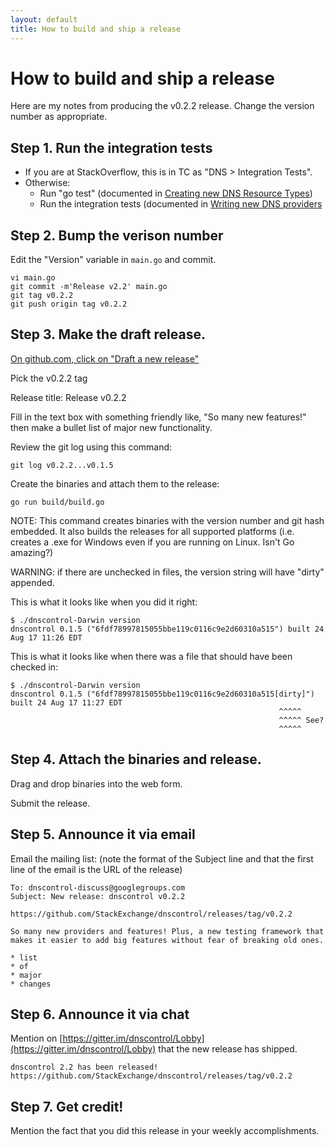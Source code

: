```yaml
---
layout: default
title: How to build and ship a release
---
```


# How to build and ship a release

Here are my notes from producing the v0.2.2 release.  Change the version number as appropriate.

## Step 1. Run the integration tests

* If you are at StackOverflow, this is in TC as "DNS > Integration Tests".
* Otherwise:
  * Run "go test" (documented in [Creating new DNS Resource Types](adding-new-rtypes))
  * Run the integration tests (documented in [Writing new DNS providers](writing-providers)


## Step 2. Bump the verison number

Edit the "Version" variable in `main.go` and commit.

```
vi main.go
git commit -m'Release v2.2' main.go
git tag v0.2.2
git push origin tag v0.2.2
```

## Step 3. Make the draft release.

[On github.com, click on "Draft a new release"](https://github.com/StackExchange/dnscontrol/releases/new)

Pick the v0.2.2 tag

Release title: Release v0.2.2

Fill in the text box with something friendly like, "So many new features!" then make a bullet list of major new functionality.

Review the git log using this command:

    git log v0.2.2...v0.1.5

Create the binaries and attach them to the release:

    go run build/build.go

NOTE: This command creates binaries with the version number and git hash embedded. It also builds the releases for all supported platforms (i.e. creates a .exe for Windows even if you are running on Linux.  Isn't Go amazing?)

WARNING: if there are unchecked in files, the version string will have "dirty" appended.

This is what it looks like when you did it right:

```
$ ./dnscontrol-Darwin version
dnscontrol 0.1.5 ("6fdf78997815055bbe119c0116c9e2d60310a515") built 24 Aug 17 11:26 EDT
```

This is what it looks like when there was a file that should have been checked in:

```
$ ./dnscontrol-Darwin version
dnscontrol 0.1.5 ("6fdf78997815055bbe119c0116c9e2d60310a515[dirty]") built 24 Aug 17 11:27 EDT
                                                            ^^^^^
                                                            ^^^^^ See?
                                                            ^^^^^
```

## Step 4. Attach the binaries and release.

Drag and drop binaries into the web form.

Submit the release.

## Step 5. Announce it via email

Email the mailing list: (note the format of the Subject line and that the first line of the email is the URL of the release)

```
To: dnscontrol-discuss@googlegroups.com
Subject: New release: dnscontrol v0.2.2

https://github.com/StackExchange/dnscontrol/releases/tag/v0.2.2

So many new providers and features! Plus, a new testing framework that makes it easier to add big features without fear of breaking old ones.

* list
* of
* major
* changes
```


## Step 6. Announce it via chat

Mention on [https://gitter.im/dnscontrol/Lobby](https://gitter.im/dnscontrol/Lobby) that the new release has shipped.

```
dnscontrol 2.2 has been released! https://github.com/StackExchange/dnscontrol/releases/tag/v0.2.2
```


## Step 7. Get credit!

Mention the fact that you did this release in your weekly accomplishments.
